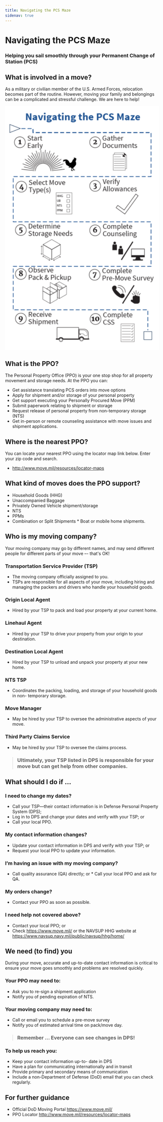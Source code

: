 ```yaml
---
title: Navigating the PCS Maze
sidenav: true
---
```


# Navigating the PCS Maze
### Helping you sail smoothly through your Permanent Change of Station (PCS)

## What is involved in a move?
As a military or civilian member of the U.S. Armed Forces, relocation becomes part of the routine. However, moving your family and belongings can be a complicated and stressful challenge. We are here to help!

![Navigating the PCS Maze](../images/pcs-maze.png  "Navigating the PCS Maze")

## What is the PPO?
The Personal Property Office (PPO) is your one stop shop for all property movement and storage needs. At the PPO you can:
* Get assistance translating PCS orders into move options
* Apply for shipment and/or storage of your personal property
* Get support executing your Personally Procured Move (PPM)
* Submit paperwork relating to shipment or storage
* Request release of personal property from non-temporary storage (NTS)
* Get in-person or remote counseling assistance with move issues and shipment applications.

## Where is the nearest PPO?
You can locate your nearest PPO using the locator map link below. Enter your zip code and search.
* http://www.move.mil/resources/locator-maps

## What kind of moves does the PPO support?
* Household Goods (HHG)
* Unaccompanied Baggage
* Privately Owned Vehicle shipment/storage
* NTS
* PPMs
* Combination or Split Shipments * Boat or mobile home shipments.

## Who is my moving company?
Your moving company may go by different names, and may send different people for different parts of your move –- that's OK!

### Transportation Service Provider (TSP)
* The moving company officially assigned to you.
* TSPs are responsible for all aspects of your move, including hiring and managing the packers and drivers who handle your household goods.

### Origin Local Agent
* Hired by your TSP to pack and load your property at your current home.

### Linehaul Agent
* Hired by your TSP to drive your property from your origin to your destination.

### Destination Local Agent
* Hired by your TSP to unload and unpack your property at your new home.

### NTS TSP
* Coordinates the packing, loading, and storage of your household goods in non- temporary storage.

### Move Manager
* May be hired by your TSP to oversee the administrative aspects of your move.

### Third Party Claims Service
* May be hired by your TSP to oversee the claims process.

> ### Ultimately, your TSP listed in DPS is responsible for your move but can get help from other companies.

## What should I do if ...
### I need to change my dates?
* Call your TSP—their contact information is in Defense Personal Property System (DPS);
* Log in to DPS and change your dates and verify with your TSP; or
* Call your local PPO.

### My contact information changes?
* Update your contact information in DPS and verify with your TSP; or
* Request your local PPO to update your information.

### I’m having an issue with my moving company?
* Call quality assurance (QA) directly; or * Call your local PPO and ask for QA.

### My orders change?
* Contact your PPO as soon as possible.

### I need help not covered above?
* Contact your local PPO; or
* Check https://www.move.mil/ or the NAVSUP HHG website at https://www.navsup.navy.mil/public/navsup/hhg/home/

## We need (to find) you
During your move, accurate and up-to-date contact information is critical to ensure your move goes smoothly and problems are resolved quickly.

### Your PPO may need to:
* Ask you to re-sign a shipment application
* Notify you of pending expiration of NTS.

### Your moving company may need to:
* Call or email you to schedule a pre-move survey
* Notify you of estimated arrival time on pack/move day.

> ### Remember ... Everyone can see changes in DPS!

### To help us reach you:
* Keep your contact information up-to- date in DPS
* Have a plan for communicating internationally and in transit
* Provide primary and secondary means of communication
* Include a non-Department of Defense (DoD) email that you can check regularly.

## For further guidance
* Official DoD Moving Portal https://www.move.mil/
* PPO Locator http://www.move.mil/resources/locator-maps

